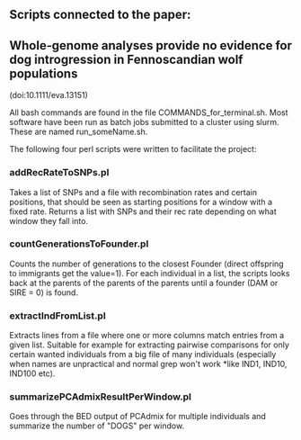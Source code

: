 ## Scripts connected to the paper: 
## Whole‐genome analyses provide no evidence for dog introgression in Fennoscandian wolf populations 
(doi:10.1111/eva.13151)

All bash commands are found in the file COMMANDS_for_terminal.sh.
Most software have been run as batch jobs submitted to a cluster using slurm. These are named run_someName.sh.

The following four perl scripts were written to facilitate the project:

### addRecRateToSNPs.pl
Takes a list of SNPs and a file with recombination rates and certain positions, that should be seen as starting positions for a window with a fixed rate. Returns a list with SNPs and their rec rate depending on what window they fall into.

### countGenerationsToFounder.pl
Counts the number of generations to the closest Founder (direct offspring to immigrants get the value=1). For each individual in a list, the scripts looks back at the parents of the parents of the parents until a founder (DAM or SIRE = 0) is found.

### extractIndFromList.pl
Extracts lines from a file where one or more columns match entries from a given list. Suitable for example for extracting pairwise comparisons for only certain wanted individuals from a big file of many individuals (especially when names are unpractical and normal grep won't work *like IND1, IND10, IND100 etc).

### summarizePCAdmixResultPerWindow.pl
Goes through the BED output of PCAdmix for multiple individuals and summarize the number of "DOGS" per window. 
